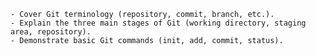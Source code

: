     - Cover Git terminology (repository, commit, branch, etc.).
    - Explain the three main stages of Git (working directory, staging area, repository).
    - Demonstrate basic Git commands (init, add, commit, status).